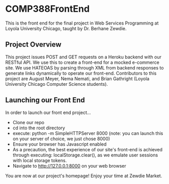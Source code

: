 # COMP388FrontEnd
This is the front end for the final project in Web Services Programming at Loyola University Chicago, taught by Dr. Berhane Zewdie.

## Project Overview
This project issues POST and GET requests on a Heroku backend with our RESTful API. We use this to create a front-end for a mocked e-commerce site. We use HATEOAS by parsing through XML from backend responses to generate links dynamically to operate our front-end. Contributors to this project are August Meyer, Nema Nemati, and Brian Gathright (Loyola University Chicago Computer Science students).

## Launching our Front End
In order to launch our front end project...

* Clone our repo  
* cd into the root directory  
* execute: python -m SimpleHTTPServer 8000 (note: you can launch this on your server of choice, we just chose 8000)  
* Ensure your browser has Javascript enabled
* As a precaution, the best experience of our site's front-end is achieved through executing: localStorage.clear(), as we emulate user sessions with local storage tokens.
* Navigate to http://127.0.0.1:8000 on your web browser  

You are now at our project's homepage! Enjoy your time at Zewdie Market.
